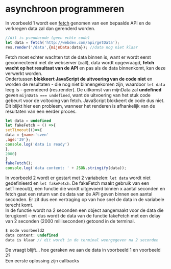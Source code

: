 # asynchroon programmeren

In voorbeeld 1 wordt een [fetch](https://developer.mozilla.org/en-US/docs/Web/API/Fetch_API) genomen van een bepaalde API en de verkregen data zal dan gerenderd worden.

```javascript
//dit is pseudocode (geen echte code)
let data = fetch('http://webdev.com/api/getData');
res.render('/data',{mijnData:data}); //data nog niet klaar
```

Fetch moet echter wachten tot de data binnen is, want er wordt eerst geconnecteerd met de webserver \(call\), data wordt opgevraagd, **fetch wacht op het resultaat van de API** en pas als de data binnenkomt, kan deze verwerkt worden.  
Ondertussen **blokkeert JavaScript de uitvoering van de code niet** en worden de resultaten - die nog niet binnengekomen zijn, waardoor `let data` leeg is - gerendeerd \(res.render\). De uitkomst van mijnData zal **undefined** geven `mijnData === undefined`, want de uitvoering van het stuk code gebeurt voor de voltooing van fetch. JavaScript blokkeert de code dus niet. Dit blijkt hier een probleem, wanneer het renderen is afhankelijk van de resultaten van een eerder proces.  

```javascript
let data = undefined
let fakeFetch = () =>{
setTimeout(()=>{
data = {name:'sven'
,age:'39'};
console.log('data is ready')
},
2000)
}
fakeFetch();
console.log('data content: ' + JSON.stringify(data));
```

In voorbeeld 2 wordt er gestart met 2 variabelen: `let data` wordt niet gedefinieerd en `let fakeFetch`. De fakeFetch maakt gebruik van een setTimeout\(\), een functie die wordt uitgevoerd binnen x aantal seconden en fetch gaat een return van de data van de API geven binnen een aantal seconden. Er zit dus een vertraging op van hoe snel de data in de variabele terecht komt.  
 In de functie wordt na 2 seconden een object aangemaakt voor de data die terugkomt - en dus wordt de data van de functie fakeFetch met een delay van 2 seconden \(2000 milliseconden\) getoond in de terminal.

```javascript
$ node voorbeeld2
data content: undefined
data is klaar // dit wordt in de terminal weergegeven na 2 seconden
```

De vraagt blijft... hoe geraken we aan de data in voorbeeld 1 en voorbeeld 2?  
Een eerste oplossing zijn callbacks   


